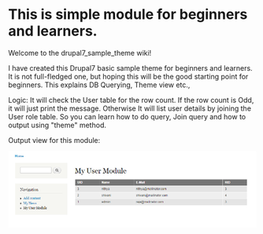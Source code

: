 # This is simple module for beginners and learners.

Welcome to the drupal7_sample_theme wiki!

I have created this Drupal7 basic sample theme for beginners and learners. It is not full-fledged one, but hoping this will be the good starting point for beginners. This explains DB Querying, Theme view etc.,

Logic: It will check the User table for the row count. If the row count is Odd, it will just print the message. Otherwise It will list user details by joining the User role table. So you can learn how to do query, Join query and how to output using "theme" method.

Output view for this module:

![alt text](https://raw.githubusercontent.com/mmraja83/drupal7_sample_theme/master/my_user/module_view_output.PNG)